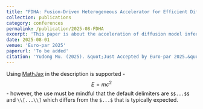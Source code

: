 ```yaml
---
title: "FDHA: Fusion-Driven Heterogeneous Accelerator for Efficient Diffusion Model Inference"
collection: publications
category: conferences
permalink: /publication/2025-08-FDHA
excerpt: 'This paper is about the acceleration of diffusion model inference on dataflow architecture, just accepted by Euro-par 2025.'
date: 2025-08-01
venue: 'Euro-par 2025'
paperurl: 'To be added'
citation: 'Yudong Mu. (2025). &quot;Just Accepted by Euro-par 2025.&quot; <i>GitHub Journal of Bugs</i>. 1(3).'
---
```


Using [MathJax](https://www.mathjax.org/) in the description is supported - $$E=mc^2$$ - however, the use must be mindful that the default delimiters are `$$...$$` and `\\[...\\]` which differs from the `$...$` that is typically expected.
